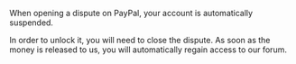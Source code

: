 When opening a dispute on PayPal, your account is automatically suspended.

In order to unlock it, you will need to close the dispute. As soon as the money is released to us, you will automatically regain access to our forum.


